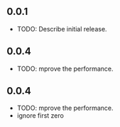 ## 0.0.1

- TODO: Describe initial release.

## 0.0.4

- TODO: mprove the performance.

## 0.0.4

- TODO: mprove the performance.
- ignore first zero
